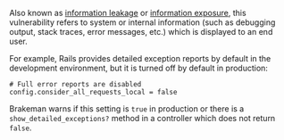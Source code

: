 Also known as [information leakage](https://www.owasp.org/index.php/Information_Leakage) or [information exposure](http://cwe.mitre.org/data/definitions/200.html), this vulnerability refers to system or internal information (such as debugging output, stack traces, error messages, etc.) which is displayed to an end user.

For example, Rails provides detailed exception reports by default in the development environment, but it is turned off by default in production:

    # Full error reports are disabled
    config.consider_all_requests_local = false

Brakeman warns if this setting is `true` in production or there is a `show_detailed_exceptions?` method in a controller which does not return `false`.
